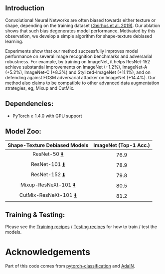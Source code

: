 ## Introduction
Convolutional Neural Networks are often biased towards either texture or shape, depending on the training dataset [(Geirhos et al. 2019)](https://arxiv.org/pdf/1811.12231.pdf).
Our ablation shows that such bias degenerates model performance. 
Motivated by this observation, we develop a simple algorithm for shape-texture debiased learning.
 
Experiments show that our method successfully improves model performance on several image recognition benchmarks and adversarial robustness.
For example, by training on ImageNet, it helps ResNet-152 achieve substantial improvements on ImageNet (+1.2%), ImageNet-A  (+5.2%), ImageNet-C (+8.3%) and Stylized-ImageNet (+11.1%), and on defending against FGSM adversarial attacker on ImageNet (+14.4%). 
Our method also claims to be compatible to other advanced data augmentation strategies, eg, Mixup and CutMix.

## Dependencies:

+ PyTorch ≥ 1.4.0 with GPU support


## Model Zoo:

| Shape-Texture Debiased Models  | ImageNet (Top-1 Acc.)  |
|:------------------------------------:|:---------------------:|
| ResNet-50 [:arrow_down:](https://drive.google.com/file/d/1QiL_LgfpHY5odctlZ62YOdgphuYrr1xr/view?usp=sharing)                            | 76.9                  |
| ResNet-101 [:arrow_down:](https://drive.google.com/file/d/1xiKy-JIWj6x1UkTqq4vFQouz_HgI6PE0/view?usp=sharing)                           | 78.9                  |
| ResNet-152 [:arrow_down:](https://drive.google.com/file/d/1RIaKss6tSVamN7Da2g0UsGHAIEDowMzq/view?usp=sharing)                           | 79.8                  |
| Mixup-ResNeXt-101 [:arrow_down:](https://drive.google.com/file/d/1Y3uSo8L014fB818EOlFgt70W4eegGC7S/view?usp=sharing)                    | 80.5                  |
| CutMix-ResNeXt-101 [:arrow_down:](https://drive.google.com/file/d/1q64oZuxiRZWFhzrN5jRi46DrcfjNipxG/view?usp=sharing)                   | 81.2                  |

## Training & Testing:
Please see the [Training recipes](TRAINING.md) / [Testing recipes](TESTING.md) for how to train / test the models.

# Acknowledgements
Part of this code comes from [pytorch-classification](https://github.com/bearpaw/pytorch-classification) and [AdaIN](https://github.com/naoto0804/pytorch-AdaIN).
